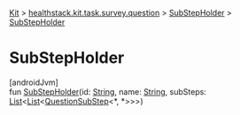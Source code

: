 
[Kit](../../../kit.html) > [healthstack.kit.task.survey.question](../index.html) > [SubStepHolder](index.html) > [SubStepHolder](-sub-step-holder.html)



# SubStepHolder



[androidJvm]\
fun [SubStepHolder](-sub-step-holder.html)(id: [String](https://kotlinlang.org/api/latest/jvm/stdlib/kotlin/-string/index.html), name: [String](https://kotlinlang.org/api/latest/jvm/stdlib/kotlin/-string/index.html), subSteps: [List](https://kotlinlang.org/api/latest/jvm/stdlib/kotlin.collections/-list/index.html)&lt;[List](https://kotlinlang.org/api/latest/jvm/stdlib/kotlin.collections/-list/index.html)&lt;[QuestionSubStep](../-question-sub-step/index.html)&lt;*, *&gt;&gt;&gt;)




